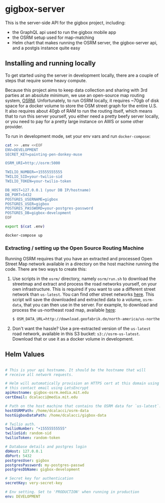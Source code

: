 # gigbox-server

This is the server-side API for the gigbox project, including:

-   the GraphQL api used to run the gigbox mobile app
-   the OSRM setup used for map-matching
-   Helm chart that makes running the OSRM server, the gigbox-server api, and a postgis instance quite easy


## Installing and running locally

To get started using the server in development locally, there are a couple of steps that require some
heavy compute.

Because this project aims to keep data collection and sharing with 3rd parties at an absolute minimum, we use
an open-source map routing system, [OSRM](http://project-osrm.org/). Unfortunately, to run
OSRM locally, it requires ~70gb of disk space for a docker volume to store the OSM street
graph for the entire U.S. It also requires about 40gb of RAM to run the routing itself, which
means that to run this server yourself, you either need a pretty beefy server locally, or you
need to pay for a pretty large instance on AWS or some other provider.

To run in development mode, set your env vars and run `docker-compose`:

```bash
cat >> .env <<EOF
ENV=DEVELOPMENT
SECRET_KEY=painting-pen-donkey-muse

OSRM_URI=http://osrm:5000

TWILIO_NUMBER=+15555555555
TWILIO_SID=your-twilio-sid
TWILIO_TOKEN=your-twilio-token

DB_HOST=127.0.0.1 (your DB IP/hostname)
DB_PORT=5432
POSTGRES_USERNAME=gigbox
POSTGRES_USER=gigbox
POSTGRES_PASSWORD=your-postgres-password
POSTGRES_DB=gigbox-development
EOF

export $(cat .env)

docker-compose up
```

### Extracting / setting up the Open Source Routing Machine

Running OSRM requires that you have an extracted and processed Open Street Map network
available in a directory on the host machine running the code. There are two ways to create this:

1. Use scripts in the `osrm/` directory, namely `osrm/run.sh` to download the streetmap and
   extract and process the road networks yourself, on your own infrastructure. This is
   required if you want to use a different street network than `us-latest`. You can find
   other street networks [here](http://download.geofabrik.de/index.html). This script will save the
   downloaded and extracted data to a volume, `osrm-data`, that you can then use in the server. For
   example, to download and process the us-northeast road map, available
   [here](http://download.geofabrik.de/north-america/us-northeast.html):

    ```bash
    $ OSM_DATA_URL=http://download.geofabrik.de/north-america/us-northeast.html OSM_DATA_NAME=us-northeast-latest run.sh
    ```

2. Don't want the hassle? Use a pre-extracted version of the `us-latest` road network, available in this S3 bucket:
   `s3://osrm-us-latest`. Download that or use it as a docker volume in development.

## Helm Values

```yaml

# This is your api hostname. It should be the hostname that will 
# receive all network requests. 

# Helm will automatically provision an HTTPS cert at this domain using
# this contact email using LetsEncrypt
apiHostname: gigbox-osrm.media.mit.edu
certEmail: dcalacci@media.mit.edu

# Path on the host machine that contains the OSRM data for `us-latest`.
hostOSRMPath: /home/dcalacci/osrm-data
hostGigboxDataPath: /home/dcalacci/gigbox-data

# Twilio auth. 
twilioNumber: "+15555555555"
twilioSid: random-sid 
twilioToken: random-token

# Database details and postgres login
dbHost: 127.0.0.1
dbPort: 5432
postgresUser: gigbox
postgresPassword: my-postgres-passwd 
postgresDbName: gigbox-development

# Secret key for authentication
secretKey: very-secret-key

# Env setting. Set to 'PRODUCTION' when running in production
env: DEVELOPMENT
```
